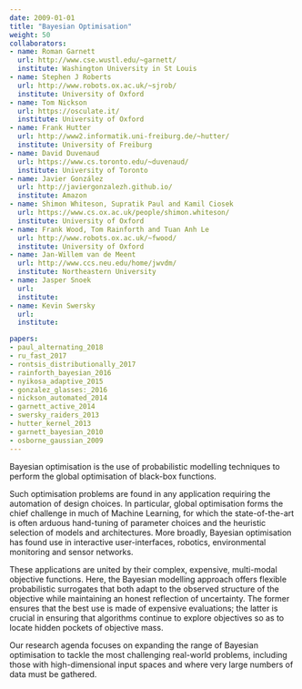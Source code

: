 ```yaml
---
date: 2009-01-01
title: "Bayesian Optimisation"
weight: 50
collaborators:
- name: Roman Garnett
  url: http://www.cse.wustl.edu/~garnett/
  institute: Washington University in St Louis
- name: Stephen J Roberts
  url: http://www.robots.ox.ac.uk/~sjrob/
  institute: University of Oxford
- name: Tom Nickson
  url: https://osculate.it/
  institute: University of Oxford
- name: Frank Hutter
  url: http://www2.informatik.uni-freiburg.de/~hutter/
  institute: University of Freiburg
- name: David Duvenaud
  url: https://www.cs.toronto.edu/~duvenaud/
  institute: University of Toronto
- name: Javier González
  url: http://javiergonzalezh.github.io/
  institute: Amazon
- name: Shimon Whiteson, Supratik Paul and Kamil Ciosek
  url: https://www.cs.ox.ac.uk/people/shimon.whiteson/
  institute: University of Oxford
- name: Frank Wood, Tom Rainforth and Tuan Anh Le
  url: http://www.robots.ox.ac.uk/~fwood/
  institute: University of Oxford  
- name: Jan-Willem van de Meent
  url: http://www.ccs.neu.edu/home/jwvdm/
  institute: Northeastern University
- name: Jasper Snoek
  url: 
  institute: 
- name: Kevin Swersky
  url: 
  institute: 

papers:
- paul_alternating_2018
- ru_fast_2017
- rontsis_distributionally_2017
- rainforth_bayesian_2016
- nyikosa_adaptive_2015
- gonzalez_glasses:_2016
- nickson_automated_2014
- garnett_active_2014
- swersky_raiders_2013
- hutter_kernel_2013
- garnett_bayesian_2010
- osborne_gaussian_2009
---
```


Bayesian optimisation is the use of probabilistic modelling techniques to perform the global optimisation of black-box functions.

Such optimisation problems are found in any application requiring the automation of design choices. In particular, global optimisation forms the chief challenge in much of Machine Learning, for which the state-of-the-art is often arduous hand-tuning of parameter choices and the heuristic selection of models and architectures. More broadly, Bayesian optimisation has found use in interactive user-interfaces, robotics, environmental monitoring and sensor networks. 

These applications are united by their complex, expensive, multi-modal objective functions. Here, the Bayesian modelling approach offers flexible probabilistic surrogates that both adapt to the observed structure of the objective while maintaining an honest reflection of uncertainty. The former ensures that the best use is made of expensive evaluations; the latter is crucial in ensuring that algorithms continue to explore objectives so as to locate hidden pockets of objective mass. 

Our research agenda focuses on expanding the range of Bayesian optimisation to tackle the most challenging real-world problems, including those with high-dimensional input spaces and where very large numbers of data must be gathered. 
